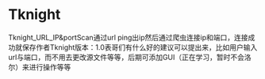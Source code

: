 # Tknight
Tknight_URL_IP&amp;portScan通过url ping出ip然后通过爬虫连接ip和端口，连接成功就保存作者Tknight版本：1.0表哥们有什么好的建议可以提出来，比如用户输入url与端口，而不用去更改源文件等等，后期可添加GUI（正在学习，暂时不会洛尔）来进行操作等等

